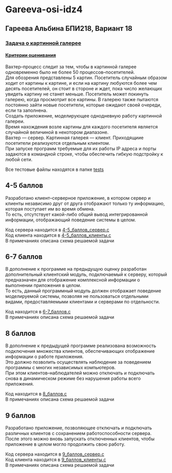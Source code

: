 # Gareeva-osi-idz4

## Гареева Альбина БПИ218, Вариант 18
### [Задача о картинной галерее](https://edu.hse.ru/tokenpluginfile.php/65e7d670d96b789fead5df7141605abe/2398081/mod_resource/content/0/os_task_02.pdf)
#### [Критерии оценивания](https://edu.hse.ru/tokenpluginfile.php/65e7d670d96b789fead5df7141605abe/2432176/mod_resource/content/0/os_req_task04.pdf)
Вахтер–процесс следит за тем, чтобы в картинной галерее одновременно было не более 50 процессов–посетителей.  
Для обозрения представлены 5 картин. Посетитель случайным образом ходит от картины к картине, и если на картину любуются более чем десять посетителей, он стоит в стороне и ждет, пока число желающих увидеть картину не станет меньше.
Посетитель может покинуть галерею, когда просмотрит все картины. В галерею также пытаются постоянно зайти новые посетители, которые ожидают своей очереди, если та заполнена.  
Создать приложение, моделирующее однодневную работу картинной галереи.  
Время нахождения возле картины для каждого посетителя является случайной величиной в некотором диапазоне.  
Вахтер — сервер. Картинная галерея — клиент. Приходящиие посетители реализуются отдельным клиентом.  
При запуске программ требуемые для их работы IP адреса и порты задаются в командной строке, чтобы обеспечить гибкую подстройку к любой сети.

Все тестовые файлы находятся в папке [tests](https://github.com/argareeva/Gareeva-osi-idz3/tree/main/tests)   

## 4-5 баллов
Разработано клиент–серверное приложение, в котором сервер и клиенты независимо друг от друга отображают только ту информацию, которая поступает им во время обмена.  
То есть, отсутствует какой-либо общий вывод интегрированной информации, отображающий поведение системы в целом.  

Код сервера находится в [4-5_баллов_сервер.c](https://github.com/argareeva/Gareeva-osi-idz4/blob/main/4-5_%D0%B1%D0%B0%D0%BB%D0%BB%D0%BE%D0%B2_%D1%81%D0%B5%D1%80%D0%B2%D0%B5%D1%80.c)   
Код клиента находится в [4-5_баллов_клиенты.c](https://github.com/argareeva/Gareeva-osi-idz4/blob/main/4-5_%D0%B1%D0%B0%D0%BB%D0%BB%D0%BE%D0%B2_%D0%BA%D0%BB%D0%B8%D0%B5%D0%BD%D1%82%D1%8B.cc)   
В примечаниях описана схема решаемой задачи  

## 6-7 баллов
В дополнение к программе на предыдущую оценку разработан дополнительный клиентский модуль, подключаемый к серверу, который предназначен для отображение комплексной информации о выполнении приложения в целом.  
То есть, данный программный модуль должен отображает поведение моделируемой системы, позволяя не пользоваться отдельными видами, предоставляемыми клиентами и серверами по отдельности.

Код находится в [6-7_баллов.c](https://github.com/argareeva/Gareeva-osi-idz4/blob/main/6-7_%D0%B1%D0%B0%D0%BB%D0%BB%D0%BE%D0%B2.c)  
В примечаниях описана схема решаемой задачи  

## 8 баллов
В дополнение к предыдущей программе реализована возможность подключения множества клиентов, обеспечивающих отображение информации о работе приложения.  
Это должно позволить осуществлять наблюдение за поведением программы с многих независимых компьютеров.   
При этом клиентов–наблюдателей можно отключать и подключать снова в динамическом режиме без нарушения работы всего приложения.  

Код находится в [8_баллов.c](https://github.com/argareeva/Gareeva-osi-idz4/blob/main/8_%D0%B1%D0%B0%D0%BB%D0%BB%D0%BE%D0%B2.c)  
В примечаниях описана схема решаемой задачи  

## 9 баллов
Разработано приложение, позволяющее отключать и подключать различных клиентов с сохранением работоспособности сервера.  
После этого можно вновь запускать отключенных клиентов, чтобы приложение в целом могло продолжить свою работу.

Код сервера находится в [9_баллов_сервер.c](https://github.com/argareeva/Gareeva-osi-idz4/blob/main/9_%D0%B1%D0%B0%D0%BB%D0%BB%D0%BE%D0%B2_%D1%81%D0%B5%D1%80%D0%B2%D0%B5%D1%80.c)   
Код клиента находится в [9_баллов_клиенты.c](https://github.com/argareeva/Gareeva-osi-idz4/blob/main/9_%D0%B1%D0%B0%D0%BB%D0%BB%D0%BE%D0%B2_%D0%BA%D0%BB%D0%B8%D0%B5%D0%BD%D1%82%D1%8B.c)   
В примечаниях описана схема решаемой задачи 
